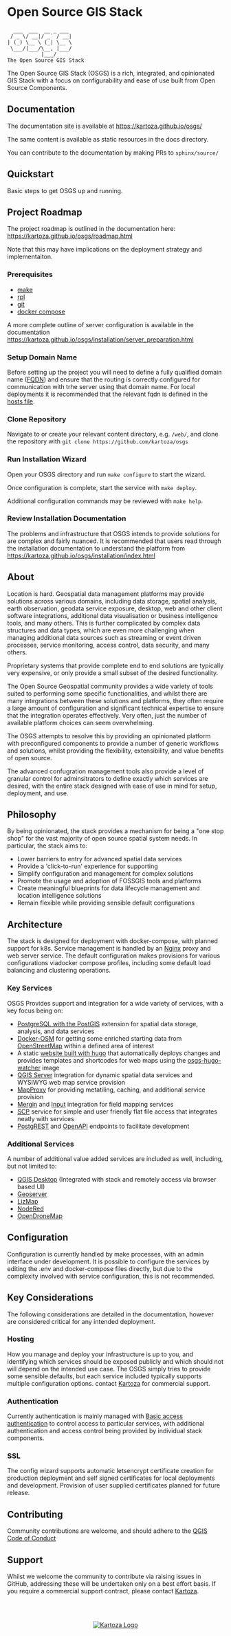 # Open Source GIS Stack

```
  ___  ___  __ _ ___ 
 / _ \/ __|/ _` / __|
| (_) \__ \ (_| \__ \ 
 \___/|___/\__, |___/
           |___/     
The Open Source GIS Stack
```

The Open Source GIS Stack (OSGS) is a rich, integrated, and opinionated GIS Stack with a focus on configurability and ease of use built from Open Source Components.

## Documentation

The documentation site is available at https://kartoza.github.io/osgs/

The same content is available as static resources in the docs directory.

You can contribute to the documentation by making PRs to `sphinx/source/`

## Quickstart

Basic steps to get OSGS up and running.

## Project Roadmap

The project roadmap is outlined in the documentation here: https://kartoza.github.io/osgs/roadmap.html

Note that this may have implications on the deployment strategy and implementaiton.

### Prerequisites

- [make](https://www.gnu.org/software/make/)
- [rpl](https://linux.die.net/man/1/rpl)
- [git](https://git-scm.com/)
- [docker compose](https://docs.docker.com/compose/)

A more complete outline of server configuration is available in the documentation https://kartoza.github.io/osgs/installation/server_preparation.html

### Setup Domain Name

Before setting up the project you will need to define a fully qualified domain name ([FQDN](https://en.wikipedia.org/wiki/Fully_qualified_domain_name)) and ensure that the routing is correctly configured for communication with trhe server using that domain name. For local deployments it is recommended that the relevant fqdn is defined in the [hosts file](https://linuxize.com/post/how-to-edit-your-hosts-file/).

### Clone Repository

Navigate to or create your relevant content directory, e.g. `/web/`, and clone the repository with `git clone https://github.com/kartoza/osgs`

### Run Installation Wizard

Open your OSGS directory and run `make configure` to start the wizard.

Once configuration is complete, start the service with `make deploy`.

Additional configuration commands may be reviewed with `make help`.

### Review Installation Documentation

The problems and infrastructure that OSGS intends to provide solutions for are complex and fairly nuanced. It is recommended that users read through the installation documentation to understand the platform from https://kartoza.github.io/osgs/installation/index.html

## About

Location is hard. Geospatial data management platforms may provide solutions across various domains, including data storage, spatial analysis, earth observation, geodata service exposure, desktop, web and other client software integrations, additional data visualisation or business intelligence tools, and many others. This is further complicated by complex data structures and data types, which are even more challenging when managing additional data sources such as streaming or event driven processes, service monitoring, access control, data security, and many others.

Proprietary systems that provide complete end to end solutions are typically very expensive, or only provide a small subset of the desired functionality.

The Open Source Geospatial community provides a wide variety of tools suited to performing some specific functionalities, and whilst there are many integrations between these solutions and platforms, they often require a large amount of configuration and significant technical expertise to ensure that the integration operates effectively. Very often, just the number of available platform choices can seem overwhelming.

The OSGS attempts to resolve this by providing an opinionated platform with preconfigured components to provide a number of generic workflows and solutions, whilst providing the flexibility, extensibility, and value benefits of open source.

The advanced confugration management tools also provide a level of granular control for adminsitrators to define exactly which services are desired, with the entire stack designed with ease of use in mind for setup, deployment, and use.

## Philosophy

By being opinionated, the stack provides a mechanism for being a "one stop shop" for the vast majority of open source spatial system needs. In particular, the stack aims to:

- Lower barriers to entry for advanced spatial data services
- Provide a 'click-to-run' experience for supporting
- Simplify configuration and management for complex solutions 
- Promote the usage and adoption of FOSSGIS tools and platforms
- Create meaningful blueprints for data lifecycle management and location intelligence solutions
- Remain flexible while providing sensible default configurations

## Architecture

The stack is designed for deployment with docker-compose, with planned support for k8s. Service management is handled by an [Nginx](https://nginx.org/) proxy and web server service. The default configuration makes provisions for various configurations viadocker compose profiles, including some default load balancing and clustering operations.

### Key Services

OSGS Provides support and integration for a wide variety of services, with a key focus being on:

- [PostgreSQL with the PostGIS](https://postgis.net/) extension for spatial data storage, analysis, and data services
- [Docker-OSM](https://github.com/kartoza/docker-osm) for getting some enriched starting data from [OpenStreetMap](https://www.openstreetmap.org/about) within a defined area of interest
- A static [website built with hugo](https://gohugo.io/) that automatically deploys changes and provides templates and shortcodes for web maps using the [osgs-hugo-watcher](https://github.com/kartoza/hugo-watcher) image
- [QGIS Server](https://docs.qgis.org/latest/en/docs/server_manual/index.html) integration for dynamic spatial data services and WYSIWYG web map service provision
- [MapProxy](https://mapproxy.org/) for providing metatiling, caching, and additional service provision
- [Mergin](https://public.cloudmergin.com/) and [Input](https://inputapp.io/) integration for field mapping services
- [SCP](https://en.wikipedia.org/wiki/Secure_copy_protocol) service for simple and user friendly flat file access that integrates neatly with services
- [PostgREST](https://postgrest.org/) and [OpenAPI](https://swagger.io/specification/) endpoints to facilitate development

### Additional Services

A number of additional value added services are included as well, including, but not limited to:

- [QGIS Desktop](https://docs.qgis.org/3.16/en/docs/user_manual/index.html) (Integrated with stack and remotely access via browser based UI)
- [Geoserver](http://geoserver.org/)
- [LizMap](https://www.lizmap.com/)
- [NodeRed](https://nodered.org/)
- [OpenDroneMap](https://www.opendronemap.org/)

## Configuration

Configuration is currently handled by make processes, with an admin interface under development. It is possible to configure the services by editing the .env and docker-compose files directly, but due to the complexity involved with service configuration, this is not recommended.

## Key Considerations

The following considerations are detailed in the documentation, however are considered critical for any intended deployment.

### Hosting

How you manage and deploy your infrastructure is up to you, and identifying which services should be exposed publicly and which should not will depend on the intended use case. The OSGS simply tries to provide some sensible defaults, but each service included typically supports multiple configuration options. contact [Kartoza](https://kartoza.com/) for commercial support.

### Authentication

Currently authentication is mainly managed with [Basic access authentication](https://en.wikipedia.org/wiki/Basic_access_authentication) to control access to particular services, with additional authentication and access control being provided by individual stack components.

### SSL

The config wizard supports automatic letsencrypt certificate creation for production deployment and self signed certificates for local deployments and development. Provision of user supplied certificates planned for future release.

## Contributing

Community contributions are welcome, and should adhere to the [QGIS Code of Conduct](https://qgis.org/en/site/getinvolved/governance/codeofconduct/codeofconduct.html)

## Support

Whilst we welcome the community to contribute via raising issues in GitHub, addressing these will be undertaken only on a best effort basis. If you require a commercial support contract, please contact [Kartoza](https://kartoza.com/).

</br>
</br>
<p align="center">
  <a href="https://kartoza.com/">
    <img src="https://user-images.githubusercontent.com/64078329/132987788-89d8b1cb-7853-4080-a2f4-20e8c587da01.png" alt="Kartoza Logo" />
  </a>
</p>
